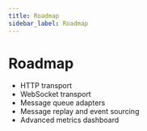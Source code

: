 ```yaml
---
title: Roadmap
sidebar_label: Roadmap
---
```


# Roadmap

- HTTP transport
- WebSocket transport
- Message queue adapters
- Message replay and event sourcing
- Advanced metrics dashboard
